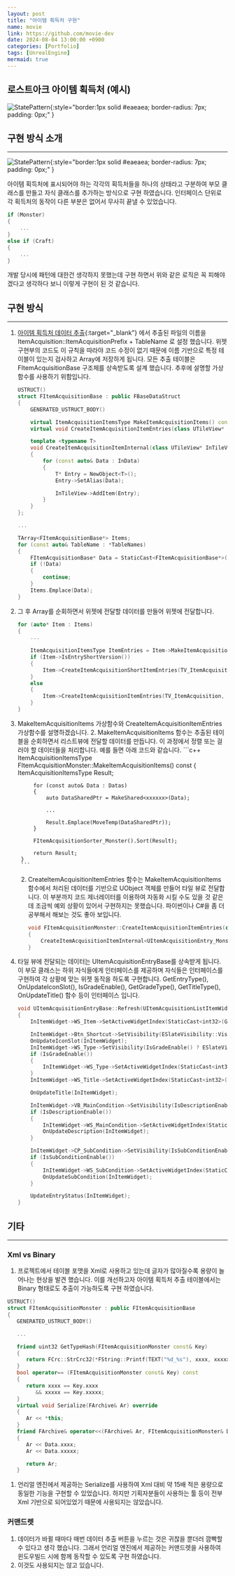 ```yaml
---
layout: post
title: "아이템 획득처 구현"
name: movie
link: https://github.com/movie-dev
date: 2024-08-04 13:00:00 +0900
categories: [Portfolio]
tags: [UnrealEngine]
mermaid: true
---
```

## 로스트아크 아이템 획득처 (예시)
![StatePattern](/assets/img/itemacquisition_lostark.png){:style="border:1px solid #eaeaea; border-radius: 7px; padding: 0px;" }

## 구현 방식 소개
---
![StatePattern](/assets/img/state_pattern.png){:style="border:1px solid #eaeaea; border-radius: 7px; padding: 0px;" }

아이템 획득처에 표시되어야 하는 각각의 획득처들을 하나의 상태라고 구분하여 부모 클래스를 만들고 자식 클래스를 추가하는 방식으로 구현 하였습니다. 인터페이스 단위로 각 획득처의 동작이 다른 부분은 없어서 무사히 끝낼 수 있었습니다.
```c++
if (Monster)
{
	...
}
else if (Craft)
{
	...
}
```
개발 당시에 패턴에 대한건 생각하지 못했는데 구현 하면서 위와 같은 로직은 꼭 피해야겠다고 생각하다 보니 이렇게 구현이 된 것 같습니다.
	

## 구현 방식
---
1. [아이템 획득처 데이터 추출](https://movie-dev.github.io/posts/ItemAcquisition/){:target="_blank"} 에서 추출된 파일의 이름을 ItemAcquisition::ItemAcquisitionPrefix + TableName 로 설정 했습니다. 위젯 구현부의 코드도 이 규칙을 따라야 코드 수정이 없기 때문에 이름 기반으로 특정 테이블이 있는지 검사하고 Array에 저장하게 됩니다. 모든 추출 테이블은 FItemAcquisitionBase 구조체를 상속받도록 설계 했습니다. 추후에 설명할 가상함수를 사용하기 위함입니다.
	```c++
	USTRUCT()
	struct FItemAcquisitionBase : public FBaseDataStruct
	{
		GENERATED_USTRUCT_BODY()

		virtual ItemAcquisitionItemsType MakeItemAcquisitionItems() const PURE_VIRTUAL(FItemAcquisitionBase::MakeItemAcquisitionItems, return {};);
		virtual void CreateItemAcquisitionItemEntries(class UTileView* InTileView, ItemAcquisitionItemsType& InData) PURE_VIRTUAL(FItemAcquisitionBase::CreateItemAcquisitionItemEntries, return;);

		template <typename T>
		void CreateItemAcquisitionItemInternal(class UTileView* InTileView, const ItemAcquisitionItemsType& InData)
		{
			for (const auto& Data : InData)
			{
				T* Entry = NewObject<T>();
				Entry->SetAlias(Data);

				InTileView->AddItem(Entry);
			}
		}
	};  
	
	...

	TArray<FItemAcquisitionBase*> Items;
	for (const auto& TableName : *TableNames)
	{
		FItemAcquisitionBase* Data = StaticCast<FItemAcquisitionBase*>(UDataTableManager::Get()->GetDataRawPtr(*(ItemAcquisition::ItemAcquisitionPrefix + TableName), SelectItem->ItemAlias.ToString()));
		if (!Data)
		{
			continue;
		}
		Items.Emplace(Data);
	}
	```

1. 그 후 Array를 순회하면서 위젯에 전달할 데이터를 만들어 위젯에 전달합니다.
	```c++
	for (auto* Item : Items)
	{
		...
		
		ItemAcquisitionItemsType ItemEntries = Item->MakeItemAcquisitionItems();
		if (Item->IsEntryShortVersion())
		{
			Item->CreateItemAcquisitionShortItemEntries(TV_ItemAcquisition, ItemEntries);
		}
		else
		{
			Item->CreateItemAcquisitionItemEntries(TV_ItemAcquisition, ItemEntries);
		}
	}
	```
	
1. MakeItemAcquisitionItems 가상함수와 CreateItemAcquisitionItemEntries 가상함수를 설명하겠습니다.
	2. MakeItemAcquisitionItems 함수는 추출된 테이블을 순회하면서 리스트뷰에 전달할 데이터를 만듭니다. 이 과정에서 정렬 또는 걸러야 할 데이터들을 처리합니다. 예를 들면 아래 코드와 같습니다.
		```c++
		ItemAcquisitionItemsType FItemAcquisitionMonster::MakeItemAcquisitionItems() const
		{
			ItemAcquisitionItemsType Result;

			for (const auto& Data : Datas)
			{
				auto DataSharedPtr = MakeShared<xxxxxx>(Data);

				...
				
				Result.Emplace(MoveTemp(DataSharedPtr));
			}

			FItemAcquisitionSorter_Monster().Sort(Result);
			
			return Result;
		}
		```
	2. CreateItemAcquisitionItemEntries 함수는 MakeItemAcquisitionItems 함수에서 처리된 데이터를 기반으로 UObject 객체를 만들어 타일 뷰로 전달합니다. 이 부분까지 코드 제너레이터를 이용하여 자동화 시킬 수도 있을 것 같은데 조금씩 예외 상황이 있어서 구현하지는 못했습니다. 파이썬이나 C#을 좀 더 공부해서 해보는 것도 좋아 보입니다.
		```c++
		void FItemAcquisitionMonster::CreateItemAcquisitionItemEntries(class UTileView* InTileView, ItemAcquisitionItemsType& InData)
		{
			CreateItemAcquisitionItemInternal<UItemAcquisitionEntry_Monster>(InTileView, InData);
		}
		```
		
1. 타일 뷰에 전달되는 데이터는 UItemAcquisitionEntryBase를 상속받게 됩니다. 이 부모 클래스는 하위 자식들에게 인터페이스를 제공하며 자식들은 인터페이스를 구현하여 각 상황에 맞는 위젯 동작을 하도록 구현합니다. GetEntryType(), OnUpdateIconSlot(), IsGradeEnable(), GetGradeType(), GetTitleType(), OnUpdateTitle() 함수 등이 인터페이스 입니다.
	```c++
	void UItemAcquisitionEntryBase::Refresh(UItemAcquisitionListItemWidget* InItemWidget)
	{
		InItemWidget->WS_Item->SetActiveWidgetIndex(StaticCast<int32>(GetEntryType()));

		InItemWidget->Btn_Shortcut->SetVisibility(ESlateVisibility::Visible);
		OnUpdateIconSlot(InItemWidget);
		InItemWidget->WS_Type->SetVisibility(IsGradeEnable() ? ESlateVisibility::HitTestInvisible : ESlateVisibility::Collapsed);
		if (IsGradeEnable())
		{
			InItemWidget->WS_Type->SetActiveWidgetIndex(StaticCast<int32>(GetGradeType()));
		}
		InItemWidget->WS_Title->SetActiveWidgetIndex(StaticCast<int32>(GetTitleType()));

		OnUpdateTitle(InItemWidget);

		InItemWidget->VB_MainCondition->SetVisibility(IsDescriptionEnable() ? ESlateVisibility::HitTestInvisible : ESlateVisibility::Collapsed);
		if (IsDescriptionEnable())
		{
			InItemWidget->WS_MainCondition->SetActiveWidgetIndex(StaticCast<int32>(GetDescriptionType()));
			OnUpdateDescription(InItemWidget);
		}

		InItemWidget->CP_SubCondition->SetVisibility(IsSubConditionEnable() ? ESlateVisibility::HitTestInvisible : ESlateVisibility::Collapsed);
		if (IsSubConditionEnable())
		{
			InItemWidget->WS_SubCondition->SetActiveWidgetIndex(StaticCast<int32>(GetSubConditionType()));
			OnUpdateSubCondition(InItemWidget);
		}

		UpdateEntryStatus(InItemWidget);
	}
	```

## 기타
---
### Xml vs Binary
1. 프로젝트에서 테이블 포맷을 Xml로 사용하고 있는데 글자가 많아질수록 용량이 늘어나는 현상을 발견 했습니다. 이를 개선하고자 아이템 획득처 추출 테이블에서는 Binary 형태로도 추출이 가능하도록 구현 하였습니다.
```c++
USTRUCT()
struct FItemAcquisitionMonster : public FItemAcquisitionBase
{
   GENERATED_USTRUCT_BODY()

   ...

   friend uint32 GetTypeHash(FItemAcquisitionMonster const& Key)
   {
      return FCrc::StrCrc32(*FString::Printf(TEXT("%d_%s"), xxxx, xxxxx));
   }
   bool operator== (FItemAcquisitionMonster const& Key) const
   {
      return xxxx == Key.xxxx
         && xxxxx == Key.xxxxx;
   }
   virtual void Serialize(FArchive& Ar) override
   {
      Ar << *this;
   }
   friend FArchive& operator<<(FArchive& Ar, FItemAcquisitionMonster& Data)
   {
      Ar << Data.xxxx;
      Ar << Data.xxxxx;

      return Ar;
   }
```

1. 언리얼 엔진에서 제공하는 Serialize를 사용하여 Xml 대비 약 15배 적은 용량으로 동일한 기능을 구현할 수 있었습니다. 하지만 기획자분들이 사용하는 툴 등이 전부 Xml 기반으로 되어있었기 때문에 사용되지는 않았습니다.

### 커맨드렛
1. 데이터가 바뀔 때마다 매번 데이터 추출 버튼을 누르는 것은 귀찮을 뿐더러 깜빡할 수 있다고 생각 했습니다. 그래서 언리얼 엔진에서 제공하는 커맨드렛을 사용하여 윈도우빌드 시에 함께 동작할 수 있도록 구현 하였습니다.
1. 이것도 사용되지는 않고 있습니다.